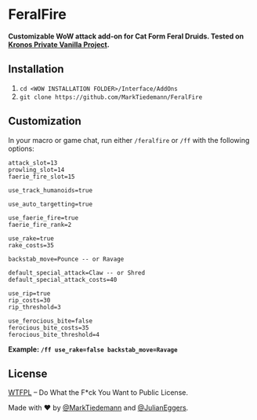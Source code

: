 
# FeralFire

**Customizable WoW attack add-on for Cat Form Feral Druids. Tested on [Kronos Private Vanilla Project](http://www.kronos-wow.com/).**

## Installation

1. `cd <WOW INSTALLATION FOLDER>/Interface/AddOns`
2. `git clone https://github.com/MarkTiedemann/FeralFire`

## Customization

In your macro or game chat, run either `/feralfire` or `/ff` with the following options:

```
attack_slot=13
prowling_slot=14
faerie_fire_slot=15

use_track_humanoids=true

use_auto_targetting=true

use_faerie_fire=true
faerie_fire_rank=2

use_rake=true
rake_costs=35

backstab_move=Pounce -- or Ravage

default_special_attack=Claw -- or Shred
default_special_attack_costs=40

use_rip=true
rip_costs=30
rip_threshold=3

use_ferocious_bite=false
ferocious_bite_costs=35
ferocious_bite_threshold=4
```

**Example: `/ff use_rake=false backstab_move=Ravage`**

## License

[WTFPL](http://www.wtfpl.net/) – Do What the F*ck You Want to Public License.

Made with :heart: by [@MarkTiedemann](https://twitter.com/MarkTiedemannDE) and
[@JulianEggers](https://github.com/JulianEggers).
